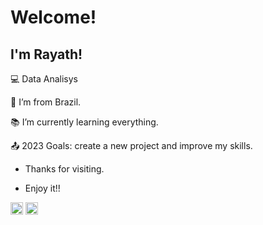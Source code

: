 # Welcome!

 

## I'm Rayath!

 

:computer: Data Analisys

:house_with_garden: I’m from Brazil.

:books: I’m currently learning everything.

:outbox_tray: 2023 Goals: create a new project and improve my skills.

- Thanks for visiting.

- Enjoy it!! 

<code><img height= "20" src= "https://img.shields.io/badge/Eclipse-2C2255?style=for-the-badge&logo=eclipse&logoColor=white"></code>
<code><img height= "20" src= "https://img.shields.io/badge/Windows-0078D6?style=for-the-badge&logo=windows&logoColor=white"></code>

